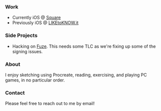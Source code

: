 ### Work
- Currently iOS @ [Square](https://squareup.com)
- Previously iOS @ [LIKEtoKNOW.it](https://apps.apple.com/us/app/liketoknow-it/id1154027990)

### Side Projects
- Hacking on [Fuze](https://twitter.com/citadeldotsh). This needs some TLC as we're fixing up some of the signing issues.

### About
I enjoy sketching using Procreate, reading, exercising, and playing PC games, in no particular order.

### Contact
Please feel free to reach out to me by email!
